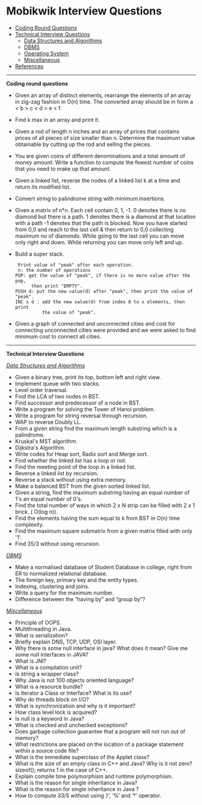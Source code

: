 # Mobikwik Interview Questions
* [Coding Round Questions](#coding)
* [Technical Interview Questions](#tech)
   * [Data Structures and Algorithms](#dsalg)
   * [DBMS](#dbms)
   * [Operating System](#os)
   * [Miscellaneous](#misc)
* [References](#ref)
____
<b name="coding">Coding round questions</b><br/>
- Given an array of distinct elements, rearrange the elements of an array in zig-zag fashion in O(n) time. The converted array should be in form a < b > c < d > e < f.
-  Find k max in an array and print it.
- Given a rod of length n inches and an array of prices that contains prices of all pieces of size smaller than n. Determine the maximum value obtainable by cutting up the rod and selling the pieces.
- You are given coins of different denominations and a total amount of money amount. Write a function to compute the fewest number of coins that you need to make up that amount.
- Given a linked list, reverse the nodes of a linked list k at a time and return its modified list.
- Convert string to palindrome string with minimum insertions.
- Given a matrix of n*n. Each cell contain 0, 1, -1. 0 denotes there is no diamond but there is a path. 1 denotes there is a diamond at that location with a path -1 denotes that the path is blocked. Now you have started from 0,0 and reach to the last cell & then return to 0,0 collecting maximum no of diamonds. While going to the last cell you can move only right and down. While returning you can move only left and up.
- Build a super stack.

       Print value of "peak" after each operation.
       n: the number of operations
      POP: get the value of "peak", if there is no more value after the pop,
            then print "EMPTY".
      PUSH d: put the new value(d) after "peak", then print the value of "peak".
      INC x d : add the new value(d) from index 0 to x elements, then print
                the value of "peak".
- Given a graph of connected and unconnected cities and cost for connecting unconnected cities were provided and we were asked to find minimum cost to connect all cities.
----
<b name="tech">Technical Interview Questions</b>

<i><u name="dsalg">Data Structures and Algorithms</u></i>
- Given a binary tree, print its top, bottom left and right view.
- Implement queue with two stacks.
- Level order traversal.
- Find the LCA of two nodes in BST.
- Find successor and predecessor of a node in BST.
- Write a program for solving the Tower of Hanoi problem.
- Write a program for string reversal through recursion.
- WAP to reverse Doubly LL.
- From a given string find the maximum length substring which is a palindrome.
- Kruskal's MST algorithm.
- Dijkstra's Algorithm.
- Write codes for Heap sort, Radix sort and Merge sort.
- Find whether the linked list has a loop or not.
- Find the meeting point of the loop in a linked list.
- Reverse a linked list by recursion.
- Reverse a stack without using extra memory.
- Make a balanced BST from the given sorted linked list.
- Given a string, find the maximum substring having an equal number of 1's an equal number of 0's.
- Find the total number of ways in which 2 x N strip can be filled with 2 x 1 brick. ( O(log n)). 
- Find the elements having the sum equal to k from BST in O(n) time complexity.
- Find the maximum square submatrix from a given matrix filled with only '1'.
- Find 35/3 without using recursion.

<i><u name="DBMS">DBMS</u></i>
- Make a normalised database of Student Database in college, right from ER to normalized relational database.
- The foreign key, primary key and the entity types.
- Indexing, clustering and joins.
- Write a query for the maximum number.
- Difference between the “having by” and “group by”?


<i><u name="misc">Miscellaneous</u></i>
- Principle of OOPS.
- Multithreading in Java.
- What is serialization?
- Briefly explain  DNS, TCP, UDP, OSI layer.
- Why there is some null interface in java? What does it mean? Give me some null interfaces in JAVA?
- What is JNI?
- What is a compilation unit?
- Is string a wrapper class?
- Why Java is not 100 objects oriented language?
- What is a resource bundle?
- Is Iterator a Class or Interface? What is its use?
- Why do threads block on I/O?
- What is synchronization and why is it important?
- How class level lock is acquired?
- Is null is a keyword in Java?
- What is checked and unchecked exceptions?
- Does garbage collection guarantee that a program will not run out of memory?
- What restrictions are placed on the location of a package statement within a source code file?
- What is the immediate superclass of the Applet class?
- What is the size of an empty class in C++ and Java? Why is it not zero? sizeof(); returns 1 in the case of C++.
- Explain compile time polymorphism and runtime polymorphism.
- What is the reason for single inheritance in Java?
- What is the reason for single inheritance in Java ?
- How to compute 33/5 without using ‘/’, ‘%’ and ‘*’ operator.
